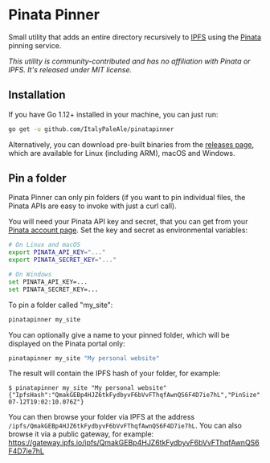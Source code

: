 # Pinata Pinner

Small utility that adds an entire directory recursively to [IPFS](https://ipfs.io/) using the [Pinata](https://pinata.cloud) pinning service.

*This utility is community-contributed and has no affiliation with Pinata or IPFS. It's released under MIT license.*

## Installation

If you have Go 1.12+ installed in your machine, you can just run:

````sh
go get -u github.com/ItalyPaleAle/pinatapinner
````

Alternatively, you can download pre-built binaries from the [releases page](https://github.com/ItalyPaleAle/pinatapinner/releases), which are available for Linux (including ARM), macOS and Windows.

## Pin a folder

Pinata Pinner can only pin folders (if you want to pin individual files, the Pinata APIs are easy to invoke with just a curl call).

You will need your Pinata API key and secret, that you can get from your [Pinata account page](https://pinata.cloud/account). Set the key and secret as environmental variables:

````sh
# On Linux and macOS
export PINATA_API_KEY="..."
export PINATA_SECRET_KEY="..."

# On Windows
set PINATA_API_KEY=...
set PINATA_SECRET_KEY=...
````

To pin a folder called "my_site":

````sh
pinatapinner my_site
````

You can optionally give a name to your pinned folder, which will be displayed on the Pinata portal only:

````sh
pinatapinner my_site "My personal website"
````

The result will contain the IPFS hash of your folder, for example:

````text
$ pinatapinner my_site "My personal website"
{"IpfsHash":"QmakGEBp4HJZ6tkFydbyvF6bVvFThqfAwnQS6F4D7ie7hL","PinSize":"17678985","Timestamp":"2019-07-12T19:02:10.076Z"}
````

You can then browse your folder via IPFS at the address `/ipfs/QmakGEBp4HJZ6tkFydbyvF6bVvFThqfAwnQS6F4D7ie7hL`. You can also browse it via a public gateway, for example: https://gateway.ipfs.io/ipfs/QmakGEBp4HJZ6tkFydbyvF6bVvFThqfAwnQS6F4D7ie7hL 
